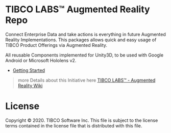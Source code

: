 # TIBCO LABS™ Augmented Reality Repo

Connect Enterprise Data and take actions is everything in future Augmented Reality Implementations.
This packages allows quick and easy usage of TIBCO Product Offerings via Augmented Reality. <br>

All reusable Components implemented for Unity3D, to be used with Google Android or Microsoft Hololens v2. 

- [Getting Started](docs/Getting-Started.md)

> more Details about this Initiative here [TIBCO LABS™ - Augmented Reality Wiki](https://community.tibco.com/wiki/tibco-labstm-augmented-reality-wiki)

# License
Copyright © 2020. TIBCO Software Inc.
This file is subject to the license terms contained in the license file that is distributed with this file.